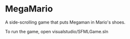 # MegaMario
A side-scrolling game that puts Megaman in Mario's shoes.

To run the game, open visualstudio/SFMLGame.sln
